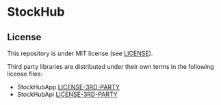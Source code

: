# StockHub

## License

This repository is under MIT license (see <a href="https://github.com/samuelschnurr/stock-hub/blob/main/LICENSE">LICENSE</a>).

Third party libraries are distributed under their own terms in the following license files:

- StockHubApp <a href="https://github.com/samuelschnurr/stock-hub/blob/main/StockHubApp/LICENSE-3RD-PARTY">LICENSE-3RD-PARTY</a>
- StockHubApi <a href="https://github.com/samuelschnurr/stock-hub/blob/main/StockHubApi/LICENSE-3RD-PARTY">LICENSE-3RD-PARTY</a>
